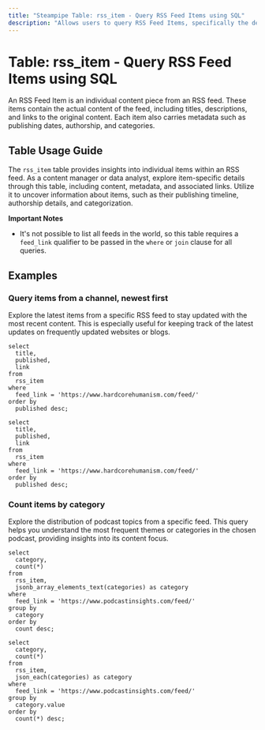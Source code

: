 ```yaml
---
title: "Steampipe Table: rss_item - Query RSS Feed Items using SQL"
description: "Allows users to query RSS Feed Items, specifically the details of each item, providing insights into the content and metadata of RSS feeds."
---
```


# Table: rss_item - Query RSS Feed Items using SQL

An RSS Feed Item is an individual content piece from an RSS feed. These items contain the actual content of the feed, including titles, descriptions, and links to the original content. Each item also carries metadata such as publishing dates, authorship, and categories.

## Table Usage Guide

The `rss_item` table provides insights into individual items within an RSS feed. As a content manager or data analyst, explore item-specific details through this table, including content, metadata, and associated links. Utilize it to uncover information about items, such as their publishing timeline, authorship details, and categorization.

**Important Notes**
- It's not possible to list all feeds in the world, so this table requires a `feed_link` qualifier to be passed in the `where` or `join` clause for all queries.

## Examples

### Query items from a channel, newest first
Explore the latest items from a specific RSS feed to stay updated with the most recent content. This is especially useful for keeping track of the latest updates on frequently updated websites or blogs.

```sql+postgres
select
  title,
  published,
  link
from
  rss_item
where
  feed_link = 'https://www.hardcorehumanism.com/feed/'
order by
  published desc;
```

```sql+sqlite
select
  title,
  published,
  link
from
  rss_item
where
  feed_link = 'https://www.hardcorehumanism.com/feed/'
order by 
  published desc;
```

### Count items by category
Explore the distribution of podcast topics from a specific feed. This query helps you understand the most frequent themes or categories in the chosen podcast, providing insights into its content focus.

```sql+postgres
select
  category,
  count(*)
from
  rss_item,
  jsonb_array_elements_text(categories) as category
where
  feed_link = 'https://www.podcastinsights.com/feed/'
group by
  category
order by
  count desc;
```

```sql+sqlite
select
  category,
  count(*)
from
  rss_item,
  json_each(categories) as category
where
  feed_link = 'https://www.podcastinsights.com/feed/'
group by
  category.value
order by
  count(*) desc;
```